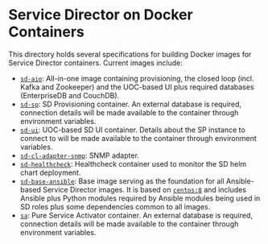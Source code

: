 # Service Director on Docker Containers

This directory holds several specifications for building Docker images for Service Director containers. Current images include:

- [`sd-aio`](sd-aio): All-in-one image containing provisioning, the closed loop (incl. Kafka and Zookeeper) and the UOC-based UI plus required databases (EnterpriseDB and CouchDB).
- [`sd-sp`](sd-sp): SD Provisioning container. An external database is required, connection details will be made available to the container through environment variables.
- [`sd-ui`](sd-ui): UOC-based SD UI container. Details about the SP instance to connect to will be made available to the container through environment variables.
- [`sd-cl-adapter-snmp`](sd-cl-adapter-snmp): SNMP adapter.
- [`sd-healthcheck`](sd-healthcheck): Healthcheck container used to monitor the SD helm chart deployment.
- [`sd-base-ansible`](sd-base-ansible): Base image serving as the foundation for all Ansible-based Service Director images. It is based on [`centos:8`](https://hub.docker.com/_/centos/) and includes Ansible plus Python modules required by Ansible modules being used in SD roles plus some dependencies common to all images.
- [`sa`](sa): Pure Service Activator container. An external database is required, connection details will be made available to the container through environment variables.
